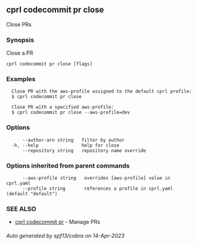 ## cprl codecommit pr close

Close PRs

### Synopsis

Close a PR

```
cprl codecommit pr close [flags]
```

### Examples

```
  Close PR with the aws-profile assigned to the default cprl profile:
  $ cprl codecommit pr close
  
  Close PR with a specified aws-profile:
  $ cprl codecommit pr close --aws-profile=dev
```

### Options

```
      --author-arn string   filter by author
  -h, --help                help for close
      --repository string   repository name override
```

### Options inherited from parent commands

```
      --aws-profile string   overrides [aws-profile] value in cprl.yaml
      --profile string       references a profile in cprl.yaml (default "default")
```

### SEE ALSO

* [cprl codecommit pr](cprl_codecommit_pr.md)	 - Manage PRs

###### Auto generated by spf13/cobra on 14-Apr-2023
